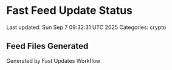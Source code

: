 # Fast Feed Update Status
Last updated: Sun Sep  7 09:32:31 UTC 2025
Categories: crypto

## Feed Files Generated

Generated by Fast Updates Workflow
